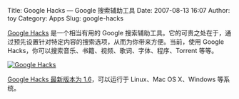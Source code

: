 Title: Google Hacks — Google 搜索辅助工具
Date: 2007-08-13 16:07
Author: toy
Category: Apps
Slug: google-hacks

[Google Hacks](http://code.google.com/p/googlehacks/) 是一个相当有用的
Google
搜索辅助工具。它的可贵之处在于，通过预先设置针对特定内容的搜索选项，从而为你带来方便。当前，使用
Google Hacks，你可以搜索音乐、书籍、视频、歌词、字体、程序、Torrent
等等。

[![Google
Hacks](http://i.linuxtoy.org/i/2007/08/googlehacks_s.png)](http://i.linuxtoy.org/i/2007/08/googlehacks.png)

[Google Hacks 最新版本为
1.6](http://code.google.com/p/googlehacks/downloads/list)，可以运行于
Linux、Mac OS X、Windows 等系统。
